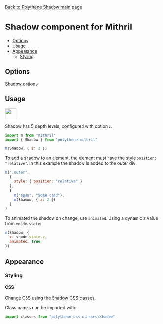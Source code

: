 [Back to Polythene Shadow main page](../shadow.md)

# Shadow component for Mithril

<!-- MarkdownTOC autolink="true" autoanchor="true" bracket="round" levels="1,2,3" -->

- [Options](#options)
- [Usage](#usage)
- [Appearance](#appearance)
  - [Styling](#styling)

<!-- /MarkdownTOC -->


<a id="options"></a>
## Options

[Shadow options](../shadow.md)



<a id="usage"></a>
## Usage

<a href="https://jsfiddle.net/ArthurClemens/87wjreeu/" target="_blank"><img src="https://arthurclemens.github.io/assets/polythene/docs/try-out-green.gif" height="36" /></a>

Shadow has 5 depth levels, configured with option `z`.

~~~javascript
import m from "mithril"
import { Shadow } from "polythene-mithril"

m(Shadow, { z: 2 })
~~~

To add a shadow to an element, the element must have the style `position: "relative"`. In this example the shadow is added to the outer div:

~~~javascript
m(".outer",
  {
    style: { position: "relative" }
  },
  [
    m("span", "Some card"),
    m(Shadow, { z: 2 })
  ]
)
~~~

To animated the shadow on change, use `animated`. Using a dynamic z value from `vnode.state`:

~~~javascript
m(Shadow, {
  z: vnode.state.z,
  animated: true
})
~~~


<a id="appearance"></a>
## Appearance


<a id="styling"></a>
### Styling

<a id="css"></a>
#### CSS

Change CSS using the [Shadow CSS classes](../../../packages/polythene-css-classes/shadow.js).

Class names can be imported with:

~~~javascript
import classes from "polythene-css-classes/shadow"
~~~



